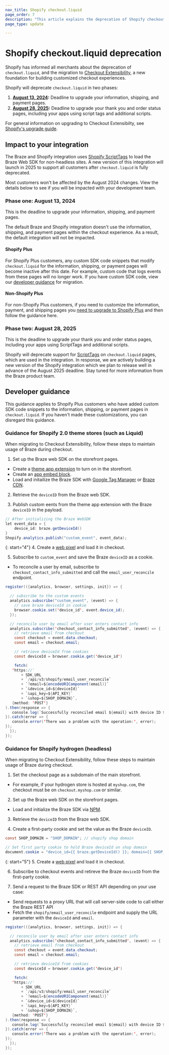 ```yaml
---
nav_title: Shopify checkout.liquid
page_order: 7
description: "This article explains the deprecation of Shopify checkout.liquid, including the impact to your Shopify integration and guidance for developers."
page_type: update

---
```


# Shopify checkout.liquid deprecation

Shopify has informed all merchants about the deprecation of `checkout.liquid`, and the migration to [Checkout Extensibility](https://www.shopify.com/enterprise/blog/checkout-extensibility-winter-editions), a new foundation for building customized checkout experiences. 

Shopify will deprecate `checkout.liquid` in two phases:

1. **[August 13, 2024](#phase-one-august-13-2024):** Deadline to upgrade your information, shipping, and payment pages.
2. **[August 28, 2025](#phase-two-august-28-2025):** Deadline to upgrade your thank you and order status pages, including your apps using script tags and additional scripts.

For general information on upgrading to Checkout Extensibilty, see [Shopify's upgrade guide](https://help.shopify.com/en/manual/checkout-settings/customize-checkout-configurations/checkout-extensibility).

## Impact to your integration

The Braze and Shopify integration uses [Shopify ScriptTags](https://shopify.dev/docs/apps/build/online-store/script-tag-legacy) to load the Braze Web SDK for non-headless sites. A new version of this integration will launch in 2025 to support all customers after `checkout.liquid` is fully deprecated. 

Most customers won't be affected by the August 2024 changes. View the details below to see if you will be impacted with your development team.

### Phase one: August 13, 2024

This is the deadline to upgrade your information, shipping, and payment pages.

The default Braze and Shopify integration doesn't use the information, shipping, and payment pages within the checkout experience. As a result, the default integration will not be impacted. 

#### Shopify Plus

For Shopify Plus customers, any custom SDK code snippets that modify `checkout.liquid` for the information, shipping, or payment pages will become inactive after this date. For example, custom code that logs events from these pages will no longer work. If you have custom SDK code, view our [developer guidance](#developer-guidance) for migration.

#### Non-Shopify Plus

For non-Shopify Plus customers, if you need to customize the information, payment, and shipping pages you [need to upgrade to Shopify Plus](https://help.shopify.com/en/manual/checkout-settings/customize-checkout-configurations/checkout-extensibility#eligibility) and then follow the guidance here. 

### Phase two: August 28, 2025

This is the deadline to upgrade your thank you and order status pages, including your apps using ScriptTags and additional scripts.

Shopify will deprecate support for [ScriptTags](https://shopify.dev/docs/apps/build/online-store/script-tag-legacy) on `checkout.liquid` pages, which are used in the integration. In response, we are actively building a new version of the Shopify integration which we plan to release well in advance of the August 2025 deadline. Stay tuned for more information from the Braze product team. 

## Developer guidance

This guidance applies to Shopify Plus customers who have added custom SDK code snippets to the information, shipping, or payment pages in `checkout.liquid`. If you haven't made these customizations, you can disregard this guidance.

### Guidance for Shopify 2.0 theme stores (such as Liquid)

When migrating to Checkout Extensibility, follow these steps to maintain usage of Braze during checkout.

1. Set up the Braze web SDK on the storefront pages.
- Create a [theme app extension](https://shopify.dev/docs/apps/build/online-store/theme-app-extensions) to turn on in the storefront.
- Create an [app embed block](https://shopify.dev/docs/apps/build/online-store/theme-app-extensions/configuration#app-embed-blocks).
- Load and initailize the Braze SDK with [Google Tag Manager]({{site.baseurl}}/developer_guide/platform_integration_guides/web/initial_sdk_setup/?tab=google%20tag%20manager) or [Braze CDN]({{site.baseurl}}/developer_guide/platform_integration_guides/web/initial_sdk_setup/?tab=braze%20cdn).

2. Retrieve the `deviceID` from the Braze web SDK.

3. Publish custom eents from the theme app extension with the Braze `deviceID` in the payload.

```java
// After initializing the Braze WebSDK
let event_data = {
	device_id: braze.getDeviceId()
}
Shopify.analytics.publish("custom_event", event_data);
```

{: start="4"}
4. Create a [web pixel](https://shopify.dev/docs/apps/build/marketing-analytics/build-web-pixels) and load it in checkout.

5. Subscribe to `custom_event` and save the Braze `deviceID` as a cookie.
- To reconcile a user by email, subscribe to `checkout_contact_info_submitted` and call the `email_user_reconcile` endpoint.

```java
register(({analytics, browser, settings, init}) => {

  // subscribe to the custom events
  analytics.subscribe("custom_event", (event) => {
    // save braze deviceId in cookie
    browser.cookie.set('device_id', event.device_id);
  });

  // reconcile user by email after user enters contact info
  analytics.subscribe('checkout_contact_info_submitted', (event) => {
    // retrieve email from checkout
    const checkout = event.data.checkout;
    const email = checkout.email;

    // retrieve deviceId from cookies
    const deviceId = browser.cookie.get('device_id')

    fetch(
   'https://'
       + SDK_URL
       + `/api/v3/shopify/email_user_reconcile`
       + `?email=${encodeURIComponent(email)}`
       + `&device_id=${deviceId}`
       + `&api_key=${API_KEY}`
       + `&shop=${SHOP_DOMAIN}`,
   {method: 'POST'}
).then(response => {
   console.log(`Successfully reconciled email ${email} with device ID ${deviceId}`);
}).catch(error => {
   console.error('There was a problem with the operation:', error);
});
  });
});
```

### Guidance for Shopify hydrogen (headless) 

When migrating to Checkout Extensibility, follow these steps to maintain usage of Braze during checkout.

1. Set the checkout page as a subdomain of the main storefront.
- For example, if your hydrogen store is hosted at `myshop.com`, the checkout must be on `checkout.myshop.com` or similar.

2. Set up the Braze web SDK on the storefront pages.
- Load and initialize the Braze SDK via [NPM]({{site.baseurl}}/developer_guide/platform_integration_guides/web/initial_sdk_setup/#step-1-install-the-braze-library).

3. Retrieve the `deviceID` from the Braze web SDK.

4. Create a first-party cookie and set the value as the Braze `deviceID`.

```java
const SHOP_DOMAIN = "SHOP_DOMAIN"; // shopify shop domain

// Set first party cookie to hold Braze deviceId on shop domain
document.cookie = "device_id={{ braze.getDeviceId() }}; domain={{ SHOP_DOMAIN }}; path=/";
```

{: start="5"}
5. Create a [web pixel](https://shopify.dev/docs/apps/marketing/pixels/getting-started) and load it in checkout.

6. Subscribe to checkout events and retireve the Braze `deviceID` from the first-party cookie.

7. Send a request to the Braze SDK or REST API depending on your use case:
- Send requests to a proxy URL that will call server-side code to call either the Braze REST API
- Fetch the `shopify/email_user_reconcile` endpoint and supply the URL parameter with the `deviceId` and `email`.

```java
register(({analytics, browser, settings, init}) => {

  // reconcile user by email after user enters contact info
  analytics.subscribe('checkout_contact_info_submitted', (event) => {
    // retrieve email from checkout
    const checkout = event.data.checkout;
    const email = checkout.email;

    // retrieve deviceId from cookies
    const deviceId = browser.cookie.get('device_id')

    fetch(
   'https://'
       + SDK_URL
       + `/api/v3/shopify/email_user_reconcile`
       + `?email=${encodeURIComponent(email)}`
       + `&device_id=${deviceId}`
       + `&api_key=${API_KEY}`
       + `&shop=${SHOP_DOMAIN}`,
   {method: 'POST'}
).then(response => {
   console.log(`Successfully reconciled email ${email} with device ID ${deviceId}`);
}).catch(error => {
   console.error('There was a problem with the operation:', error);
});
  });
});
```